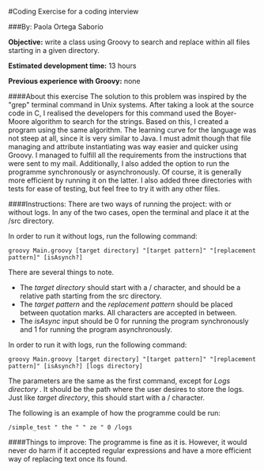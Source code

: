 #Coding Exercise for a coding interview

###By: Paola Ortega Saborío

**Objective:** write a class using Groovy to search and replace within all files starting in a given directory.

**Estimated development time:** 13 hours

**Previous experience with Groovy:** none

####About this exercise
The solution to this problem was inspired by the "grep" terminal command in Unix systems. After taking a look at the source code in C, I realised the developers for this command used the Boyer-Moore algorithm to search for the strings. Based on this, I created a program using the same algorithm. The learning curve for the language was not steep at all, since it is very similar to Java. I must admit though that file managing and attribute instantiating was way easier and quicker using Groovy. I managed to fulfill all the requirements from the instructions that were sent to my mail. Additionally, I also added the option to run the programme synchronously or asynchronously. Of course, it is generally more efficient by running it on the latter. I also added three directories with tests for ease of testing, but feel free to try it with any other files.

####Instructions:
There are two ways of running the project: with or without logs. In any of the two cases,  open the terminal and place it at the /src directory. 

In order to run it without logs, run the following command:
<pre><code>groovy Main.groovy [target directory] "[target pattern]" "[replacement pattern]" [isAsynch?]</code></pre>

There are several things to note. 
- The _target directory_ should start with a / character, and should be a relative path starting from the src directory. 
- The _target pattern_ and the _replacement pattern_ should be placed between quotation marks. All characters are accepted in between.
- The _isAsync_ input should be 0 for running the program synchronously and 1 for running the program asynchronously.

In order to run it with logs, run the following command:
<pre><code>groovy Main.groovy [target directory] "[target pattern]" "[replacement pattern]" [isAsynch?] [logs directory]</code></pre>

The parameters are the same as the first command, except for _Logs directory_ . It should be the path where the user desires to store the logs. Just like _target directory_, this should start with a / character.

The following is an example of how the programme could be run:
<pre><code>/simple_test " the " " ze " 0 /logs</code></pre>

####Things to improve:
The programme is fine as it is. However, it would never do harm if it accepted regular expressions and have a more efficient way of replacing text once its found.
